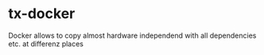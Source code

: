 # tx-docker
Docker allows to copy almost hardware independend with all dependencies etc. at differenz places

